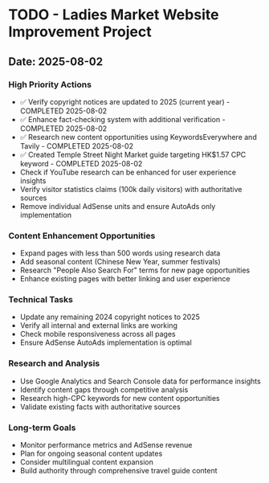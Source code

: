 # TODO - Ladies Market Website Improvement Project
## Date: 2025-08-02

### High Priority Actions
- ✅ Verify copyright notices are updated to 2025 (current year) - COMPLETED 2025-08-02
- ✅ Enhance fact-checking system with additional verification - COMPLETED 2025-08-02
- ✅ Research new content opportunities using KeywordsEverywhere and Tavily - COMPLETED 2025-08-02
- ✅ Created Temple Street Night Market guide targeting HK$1.57 CPC keyword - COMPLETED 2025-08-02
- Check if YouTube research can be enhanced for user experience insights
- Verify visitor statistics claims (100k daily visitors) with authoritative sources
- Remove individual AdSense units and ensure AutoAds only implementation

### Content Enhancement Opportunities  
- Expand pages with less than 500 words using research data
- Add seasonal content (Chinese New Year, summer festivals)
- Research "People Also Search For" terms for new page opportunities
- Enhance existing pages with better linking and user experience

### Technical Tasks
- Update any remaining 2024 copyright notices to 2025
- Verify all internal and external links are working
- Check mobile responsiveness across all pages
- Ensure AdSense AutoAds implementation is optimal

### Research and Analysis
- Use Google Analytics and Search Console data for performance insights
- Identify content gaps through competitive analysis
- Research high-CPC keywords for new content opportunities
- Validate existing facts with authoritative sources

### Long-term Goals
- Monitor performance metrics and AdSense revenue
- Plan for ongoing seasonal content updates
- Consider multilingual content expansion
- Build authority through comprehensive travel guide content